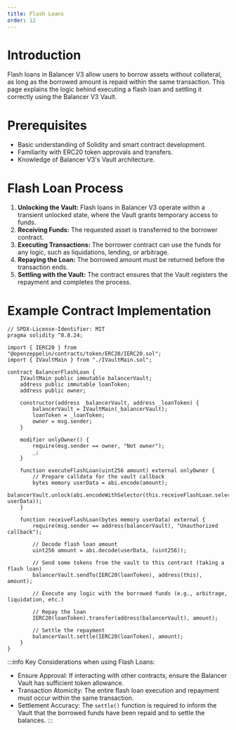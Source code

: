 ```yaml
---
title: Flash Loans
order: 12
---
```

# Introduction

Flash loans in Balancer V3 allow users to borrow assets without collateral, as long as the borrowed amount is repaid within the same transaction. This page explains the logic behind executing a flash loan and settling it correctly using the Balancer V3 Vault.

# Prerequisites

- Basic understanding of Solidity and smart contract development.
- Familiarity with ERC20 token approvals and transfers.
- Knowledge of Balancer V3's Vault architecture.

# Flash Loan Process

1. **Unlocking the Vault:** Flash loans in Balancer V3 operate within a transient unlocked state, where the Vault grants temporary access to funds.
2. **Receiving Funds:** The requested asset is transferred to the borrower contract.
3. **Executing Transactions:** The borrower contract can use the funds for any logic, such as liquidations, lending, or arbitrage.
4. **Repaying the Loan:** The borrowed amount must be returned before the transaction ends.
5. **Settling with the Vault:** The contract ensures that the Vault registers the repayment and completes the process.

# Example Contract Implementation

```solidity
// SPDX-License-Identifier: MIT
pragma solidity ^0.8.24;

import { IERC20 } from "@openzeppelin/contracts/token/ERC20/IERC20.sol";
import { IVaultMain } from "./IVaultMain.sol";

contract BalancerFlashLoan {
    IVaultMain public immutable balancerVault;
    address public immutable loanToken;
    address public owner;

    constructor(address _balancerVault, address _loanToken) {
        balancerVault = IVaultMain(_balancerVault);
        loanToken = _loanToken;
        owner = msg.sender;
    }

    modifier onlyOwner() {
        require(msg.sender == owner, "Not owner");
        _;
    }

    function executeFlashLoan(uint256 amount) external onlyOwner {
        // Prepare calldata for the vault callback
        bytes memory userData = abi.encode(amount);
        balancerVault.unlock(abi.encodeWithSelector(this.receiveFlashLoan.selector, userData));
    }

    function receiveFlashLoan(bytes memory userData) external {
        require(msg.sender == address(balancerVault), "Unauthorized callback");

        // Decode flash loan amount
        uint256 amount = abi.decode(userData, (uint256));

        // Send some tokens from the vault to this contract (taking a flash loan)
        balancerVault.sendTo(IERC20(loanToken), address(this), amount);

        // Execute any logic with the borrowed funds (e.g., arbitrage, liquidation, etc.)

        // Repay the loan
        IERC20(loanToken).transfer(address(balancerVault), amount);
        
        // Settle the repayment
        balancerVault.settle(IERC20(loanToken), amount);
    }
}
```

:::info
Key Considerations when using Flash Loans:
- Ensure Approval: If interacting with other contracts, ensure the Balancer Vault has sufficient token allowance.
- Transaction Atomicity: The entire flash loan execution and repayment must occur within the same transaction.
- Settlement Accuracy: The `settle()` function is required to inform the Vault that the borrowed funds have been repaid and to settle the balances.
:::

